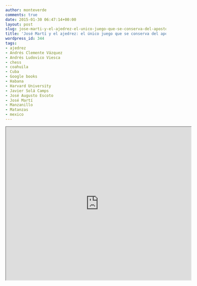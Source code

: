 ```yaml
---
author: monteverde
comments: true
date: 2015-01-30 06:47:14+00:00
layout: post
slug: jose-marti-y-el-ajedrez-el-unico-juego-que-se-conserva-del-apostol-de-cuba
title: 'José Martí y el ajedrez: el único juego que se conserva del apóstol de Cuba.'
wordpress_id: 344
tags:
- ajedrez
- Andrés Clemente Vázquez
- Andrés Ludovico Viesca
- chess
- coahuila
- Cuba
- Google books
- Habana
- Harvard University
- Javier Solá Camps
- José Augusto Escoto
- José Martí
- Manzanillo
- Matanzas
- mexico
---
```


<iframe src="https://drive.google.com/file/d/0B5WMOunWOpJIa2xxQjhCZHVhY3M/preview" width="580" height="480"></iframe>

